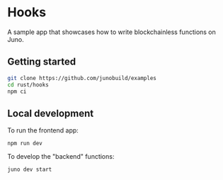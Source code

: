# Hooks

A sample app that showcases how to write blockchainless functions on Juno.

## Getting started

```bash
git clone https://github.com/junobuild/examples
cd rust/hooks
npm ci
```

## Local development

To run the frontend app:

```
npm run dev
```

To develop the "backend" functions:

```
juno dev start
```